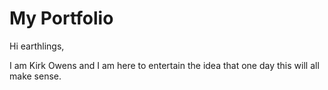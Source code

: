 # My Portfolio
Hi earthlings,

I am Kirk Owens and I am here to entertain the idea that one day this will all make sense.

